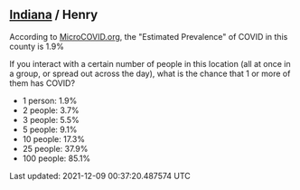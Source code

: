 
## [Indiana](/united-states/indiana) / Henry

According to [MicroCOVID.org](http://microcovid.org),
the "Estimated Prevalence" of COVID in this county is 1.9%

If you interact with a certain number of people in this location
(all at once in a group, or spread out across the day), what is the chance that
1 or more of them has COVID?

- 1 person: 1.9%
- 2 people: 3.7%
- 3 people: 5.5%
- 5 people: 9.1%
- 10 people: 17.3%
- 25 people: 37.9%
- 100 people: 85.1%

Last updated: 2021-12-09 00:37:20.487574 UTC

